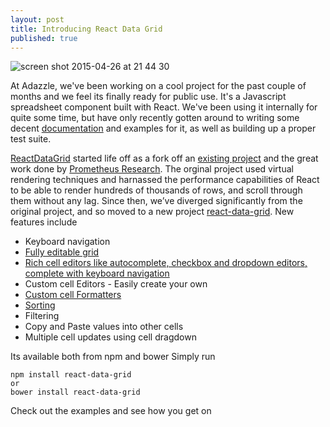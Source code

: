 ```yaml
---
layout: post
title: Introducing React Data Grid
published: true
---
```

![screen shot 2015-04-26 at 21 44 30](https://cloud.githubusercontent.com/assets/1432798/7339184/7a1fa720-ec5d-11e4-99f9-2f52bce26f9d.png)

At Adazzle, we've been working on a cool project for the past couple of months and we feel its finally ready for public use. It's a Javascript spreadsheet component built with React. We've been using it internally for quite some time, but have only recently gotten around to writing some decent [documentation](http://adazzle.github.io/react-data-grid/) and examples for it, as well as building up a proper test suite.

[ReactDataGrid](https://github.com/adazzle/react-data-grid/) started life off as a fork off an [existing project](https://github.com/prometheusresearch/react-grid) and the great work done by [Prometheus Research](https://github.com/prometheusresearch). The orginal project used virtual rendering techniques and harnassed the performance capabilities of React to be able to render hundreds of thousands of rows, and scroll through them without any lag. Since then, we’ve diverged significantly from the original project, and so moved to a new project [react-data-grid](https://github.com/adazzle/react-data-grid/). New features include

- Keyboard navigation
- [Fully editable grid](http://adazzle.github.io/react-data-grid/examples.html#/editable)
- [Rich cell editors like autocomplete, checkbox and dropdown editors, complete with keyboard navigation](http://adazzle.github.io/react-data-grid/examples.html#/editors)
- Custom cell Editors - Easily create your own
- [Custom cell Formatters](http://adazzle.github.io/react-data-grid/examples.html#/formatters)
- [Sorting](http://adazzle.github.io/react-data-grid/examples.html#/sortable) 
- Filtering
- Copy and Paste values into other cells
- Multiple cell updates using cell dragdown

Its available both from npm and bower
Simply run 

```
npm install react-data-grid
or
bower install react-data-grid
```

Check out the examples and see how you get on
